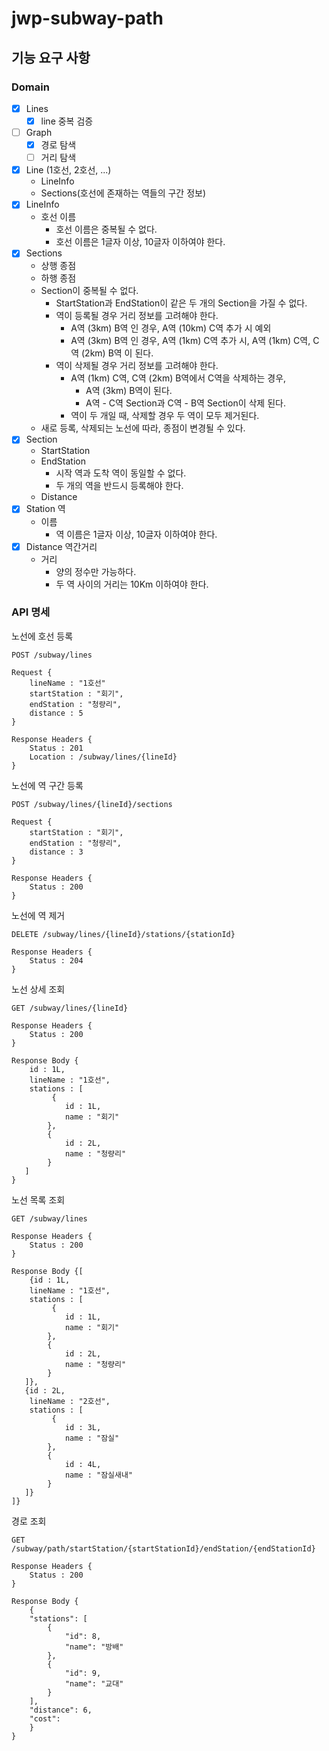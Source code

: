 # jwp-subway-path

## 기능 요구 사항

### Domain
- [x] Lines
  - [x] line 중복 검증

- [ ] Graph
  - [x] 경로 탐색
  - [ ] 거리 탐색

- [x] Line (1호선, 2호선, ...)
    - LineInfo
    - Sections(호선에 존재하는 역들의 구간 정보)
- [x] LineInfo
    - 호선 이름
        - 호선 이름은 중복될 수 없다.
        - 호선 이름은 1글자 이상, 10글자 이하여야 한다.
- [x] Sections
    - 상행 종점
    - 하행 종점
    - Section이 중복될 수 없다.
        - StartStation과 EndStation이 같은 두 개의 Section을 가질 수 없다.
        - 역이 등록될 경우 거리 정보를 고려해야 한다.
            - A역 (3km) B역 인 경우, A역 (10km) C역 추가 시 예외
            - A역 (3km) B역 인 경우, A역 (1km) C역 추가 시, A역 (1km) C역, C역 (2km) B역 이 된다.
        - 역이 삭제될 경우 거리 정보를 고려해야 한다.
            - A역 (1km) C역, C역 (2km) B역에서 C역을 삭제하는 경우,
                - A역 (3km) B역이 된다.
                - A역 - C역 Section과 C역 - B역 Section이 삭제 된다.
            - 역이 두 개일 때, 삭제할 경우 두 역이 모두 제거된다.
    - 새로 등록, 삭제되는 노선에 따라, 종점이 변경될 수 있다.
- [x] Section
    - StartStation
    - EndStation
        - 시작 역과 도착 역이 동일할 수 없다.
        - 두 개의 역을 반드시 등록해야 한다.
    - Distance
- [x] Station 역
    - 이름
        - 역 이름은 1글자 이상, 10글자 이하여야 한다.
- [x] Distance 역간거리
    - 거리
        - 양의 정수만 가능하다.
        - 두 역 사이의 거리는 10Km 이하여야 한다.

### API 명세

노선에 호선 등록

```text
POST /subway/lines

Request {
    lineName : "1호선"
    startStation : "회기",
    endStation : "청량리",
    distance : 5
}

Response Headers {
    Status : 201
    Location : /subway/lines/{lineId}
}
```

노선에 역 구간 등록

```text
POST /subway/lines/{lineId}/sections

Request {
    startStation : "회기",
    endStation : "청량리",
    distance : 3
}

Response Headers {
    Status : 200
}
```

노선에 역 제거

```text
DELETE /subway/lines/{lineId}/stations/{stationId}

Response Headers {
    Status : 204
}
```

노선 상세 조회

```text
GET /subway/lines/{lineId}

Response Headers {
    Status : 200
}

Response Body {
    id : 1L,
    lineName : "1호선",
    stations : [
         {
            id : 1L,
            name : "회기"
        },
        {
            id : 2L,
            name : "청량리"
        }
   ]
}
```

노선 목록 조회

```text
GET /subway/lines

Response Headers {
    Status : 200
}

Response Body {[
    {id : 1L,
    lineName : "1호선",
    stations : [
         {
            id : 1L,
            name : "회기"
        },
        {
            id : 2L,
            name : "청량리"
        }
   ]},
   {id : 2L,
    lineName : "2호선",
    stations : [
         {
            id : 3L,
            name : "잠실"
        },
        {
            id : 4L,
            name : "잠실새내"
        }
   ]}
]}
```

경로 조회 
```text
GET /subway/path/startStation/{startStationId}/endStation/{endStationId}

Response Headers {
    Status : 200
}

Response Body {
    {
    "stations": [
        {
            "id": 8,
            "name": "방배"
        },
        {
            "id": 9,
            "name": "교대"
        }
    ],
    "distance": 6,
    "cost": 
    }
}
```
